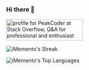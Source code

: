 ### Hi there 👋

<a href="https://stackoverflow.com/users/1227721/peakcoder"><img src="https://stackoverflow.com/users/flair/1227721.png" width="208" height="58" alt="profile for PeakCoder at Stack Overflow, Q&amp;A for professional and enthusiast programmers" title="profile for PeakCoder at Stack Overflow, Q&amp;A for professional and enthusiast programmers"></a>

![iMemento's Streak](https://github-readme-streak-stats.herokuapp.com/?user=iMemento&theme=vue-dark&hide_border=true)      

![iMemento's Top Languages](https://github-readme-stats.vercel.app/api/top-langs/?username=iMemento&theme=vue-dark&show_icons=true&hide_border=true&layout=compact)



